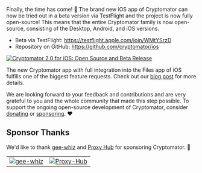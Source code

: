 Finally, the time has come! :tada: The brand new iOS app of Cryptomator can now be tried out in a beta version via TestFlight and the project is now fully open-source! This means that the entire Cryptomator family is now open-source, consisting of the Desktop, Android, and iOS versions.

- Beta via TestFlight: <https://testflight.apple.com/join/WMtYSrzD>
- Repository on GitHub: <https://github.com/cryptomator/ios>

<a href="https://cryptomator.org/blog/2021/06/30/ios-2.0-beta/">
  <img class="rounded" src="https://cryptomator.org/img/blog/ios-2.0-beta.png" alt="Cryptomator 2.0 for iOS: Open Source and Beta Release" />
</a>

The new Cryptomator app with full integration into the Files app of iOS fulfills one of the biggest feature requests. Check out our [blog post](https://cryptomator.org/blog/2021/06/30/ios-2.0-beta/) for more details.

We are looking forward to your feedback and contributions and are very grateful to you and the whole community that made this step possible. To support the ongoing open-source development of Cryptomator, consider [donating](https://cryptomator.org/donate/) or [sponsoring](https://cryptomator.org/sponsors/). :heart:

## Sponsor Thanks

We'd like to thank [gee-whiz](https://www.gee-whiz.de/) and [Proxy Hub](https://proxy-hub.com/) for sponsoring Cryptomator. :rocket:

<table class="my-4" cellspacing="16">
  <tr>
    <td class="pr-2"><a href="https://www.gee-whiz.de/"><img class="h-16" src="https://cryptomator.org/img/sponsors/geewhiz.svg" alt="gee-whiz"></a></td>
    <td class="pl-2"><a href="https://proxy-hub.com/"><img class="h-16" src="https://cryptomator.org/img/sponsors/proxyhub.svg" alt="Proxy-Hub"></a></td>
  </tr>
</table>
